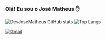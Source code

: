 ### Olá! Eu sou o José Matheus ✋

![DevJoseMatheus GitHub stats](https://github-readme-stats.vercel.app/api?username=DevJoseMatheus&show_icons=true&theme=dark)
![Top Langs](https://github-readme-stats.vercel.app/api/top-langs/?username=DevJoseMatheus&hide_progress=true)

[![Gmail](https://img.shields.io/badge/Gmail-D14836?style=for-the-badge&logo=gmail&logoColor=white)](dev.josematheus@gmail.com)
